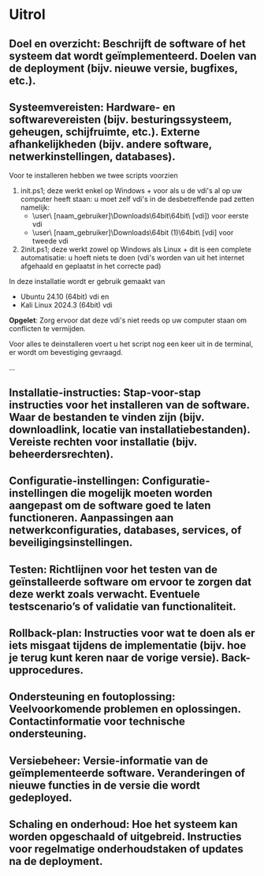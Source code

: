 # Uitrol

## Doel en overzicht: Beschrijft de software of het systeem dat wordt geïmplementeerd. Doelen van de deployment (bijv. nieuwe versie, bugfixes, etc.).

## Systeemvereisten: Hardware- en softwarevereisten (bijv. besturingssysteem, geheugen, schijfruimte, etc.). Externe afhankelijkheden (bijv. andere software, netwerkinstellingen, databases).

Voor te installeren hebben we twee scripts voorzien

1. init.ps1; deze werkt enkel op Windows + voor als u de vdi's al op uw computer heeft staan: u moet zelf vdi's in de desbetreffende pad zetten namelijk:
   - \user\ [naam_gebruiker]\Downloads\64bit\64bit\ [vdi]) voor eerste vdi
   - \user\ [naam_gebruiker]\Downloads\64bit (1)\64bit\ [vdi] voor tweede vdi
2. 2init.ps1; deze werkt zowel op Windows als Linux + dit is een complete automatisatie: u hoeft niets te doen (vdi's worden van uit het internet afgehaald en geplaatst in het correcte pad)

In deze installatie wordt er gebruik gemaakt van

- Ubuntu 24.10 (64bit) vdi en
- Kali Linux 2024.3 (64bit) vdi

**Opgelet**: Zorg ervoor dat deze vdi's niet reeds op uw computer staan om conflicten te vermijden. 

Voor alles te deinstalleren voert u het script nog een keer uit in de terminal, er wordt om bevestiging gevraagd.

...

## Installatie-instructies: Stap-voor-stap instructies voor het installeren van de software. Waar de bestanden te vinden zijn (bijv. downloadlink, locatie van installatiebestanden). Vereiste rechten voor installatie (bijv. beheerdersrechten).

## Configuratie-instellingen: Configuratie-instellingen die mogelijk moeten worden aangepast om de software goed te laten functioneren. Aanpassingen aan netwerkconfiguraties, databases, services, of beveiligingsinstellingen.

## Testen: Richtlijnen voor het testen van de geïnstalleerde software om ervoor te zorgen dat deze werkt zoals verwacht. Eventuele testscenario’s of validatie van functionaliteit.

## Rollback-plan: Instructies voor wat te doen als er iets misgaat tijdens de implementatie (bijv. hoe je terug kunt keren naar de vorige versie). Back-upprocedures.

## Ondersteuning en foutoplossing: Veelvoorkomende problemen en oplossingen. Contactinformatie voor technische ondersteuning.

## Versiebeheer: Versie-informatie van de geïmplementeerde software. Veranderingen of nieuwe functies in de versie die wordt gedeployed.

## Schaling en onderhoud: Hoe het systeem kan worden opgeschaald of uitgebreid. Instructies voor regelmatige onderhoudstaken of updates na de deployment.
